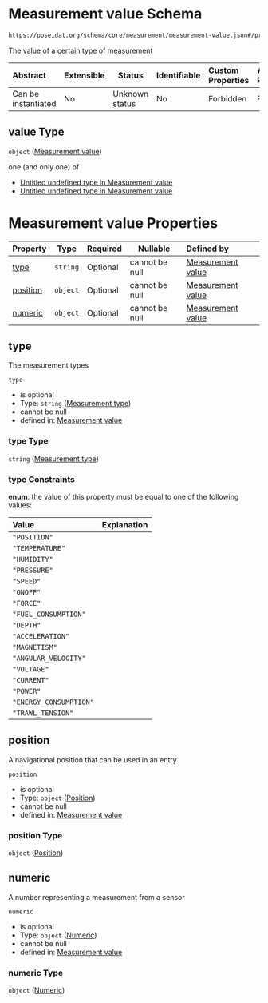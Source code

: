 # Measurement value Schema

```txt
https://poseidat.org/schema/core/measurement/measurement-value.json#/properties/value
```

The value of a certain type of measurement


| Abstract            | Extensible | Status         | Identifiable | Custom Properties | Additional Properties | Access Restrictions | Defined In                                                                                |
| :------------------ | ---------- | -------------- | ------------ | :---------------- | --------------------- | ------------------- | ----------------------------------------------------------------------------------------- |
| Can be instantiated | No         | Unknown status | No           | Forbidden         | Forbidden             | none                | [device-measurement.json\*](schemas/entry/device-measurement.json "open original schema") |

## value Type

`object` ([Measurement value](device-measurement-properties-measurement-value.md))

one (and only one) of

-   [Untitled undefined type in Measurement value](measurement-value-oneof-0.md "check type definition")
-   [Untitled undefined type in Measurement value](measurement-value-oneof-1.md "check type definition")

# Measurement value Properties

| Property              | Type     | Required | Nullable       | Defined by                                                                                                                                           |
| :-------------------- | -------- | -------- | -------------- | :--------------------------------------------------------------------------------------------------------------------------------------------------- |
| [type](#type)         | `string` | Optional | cannot be null | [Measurement value](measurement-value-properties-measurement-type.md "https&#x3A;//poseidat.org/schema/enum/measurement-type.json#/properties/type") |
| [position](#position) | `object` | Optional | cannot be null | [Measurement value](trip-entry-properties-position.md "https&#x3A;//poseidat.org/schema/core/measurement/position.json#/properties/position")        |
| [numeric](#numeric)   | `object` | Optional | cannot be null | [Measurement value](measurement-value-properties-numeric.md "https&#x3A;//poseidat.org/schema/core/measurement/numeric.json#/properties/numeric")    |

## type

The measurement types


`type`

-   is optional
-   Type: `string` ([Measurement type](measurement-value-properties-measurement-type.md))
-   cannot be null
-   defined in: [Measurement value](measurement-value-properties-measurement-type.md "https&#x3A;//poseidat.org/schema/enum/measurement-type.json#/properties/type")

### type Type

`string` ([Measurement type](measurement-value-properties-measurement-type.md))

### type Constraints

**enum**: the value of this property must be equal to one of the following values:

| Value                  | Explanation |
| :--------------------- | ----------- |
| `"POSITION"`           |             |
| `"TEMPERATURE"`        |             |
| `"HUMIDITY"`           |             |
| `"PRESSURE"`           |             |
| `"SPEED"`              |             |
| `"ONOFF"`              |             |
| `"FORCE"`              |             |
| `"FUEL_CONSUMPTION"`   |             |
| `"DEPTH"`              |             |
| `"ACCELERATION"`       |             |
| `"MAGNETISM"`          |             |
| `"ANGULAR_VELOCITY"`   |             |
| `"VOLTAGE"`            |             |
| `"CURRENT"`            |             |
| `"POWER"`              |             |
| `"ENERGY_CONSUMPTION"` |             |
| `"TRAWL_TENSION"`      |             |

## position

A navigational position that can be used in an entry


`position`

-   is optional
-   Type: `object` ([Position](trip-entry-properties-position.md))
-   cannot be null
-   defined in: [Measurement value](trip-entry-properties-position.md "https&#x3A;//poseidat.org/schema/core/measurement/position.json#/properties/position")

### position Type

`object` ([Position](trip-entry-properties-position.md))

## numeric

A number representing a measurement from a sensor


`numeric`

-   is optional
-   Type: `object` ([Numeric](measurement-value-properties-numeric.md))
-   cannot be null
-   defined in: [Measurement value](measurement-value-properties-numeric.md "https&#x3A;//poseidat.org/schema/core/measurement/numeric.json#/properties/numeric")

### numeric Type

`object` ([Numeric](measurement-value-properties-numeric.md))
